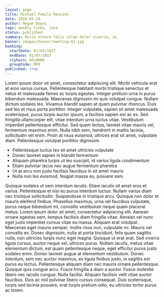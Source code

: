 ```yaml
---
layout: page
title: Michael Family Reunion
date: 2016-05-24
author: Megan Downs
tags: weekly links, java
status: published
summary: Nulla ornare felis vitae dolor viverra, ac.
banner: images/banner/meeting-01.jpg
booking:
  startDate: 01/03/2017
  endDate: 01/07/2017
  ctyhocn: APLHHHX
  groupCode: MFR
published: true
---
```

Lorem ipsum dolor sit amet, consectetur adipiscing elit. Morbi vehicula erat at eros varius cursus. Pellentesque habitant morbi tristique senectus et netus et malesuada fames ac turpis egestas. Integer pretium urna in purus bibendum malesuada. Maecenas dignissim mi quis volutpat congue. Nullam dictum sodales leo. Vivamus blandit sapien at quam pulvinar rhoncus. Duis sed leo et risus porta porttitor. Integer vulputate, sapien sit amet malesuada scelerisque, purus turpis auctor ipsum, a facilisis sapien est ac ex. Sed fringilla ullamcorper elit, vitae interdum urna luctus vitae. Vestibulum imperdiet pellentesque efficitur. Sed quam lectus, laoreet vitae mauris vel, fermentum maximus enim. Nulla nibh sem, hendrerit in mattis lacinia, sollicitudin vel enim. Proin at risus euismod, ultrices erat sit amet, vulputate diam. Pellentesque volutpat porttitor dignissim.

* Pellentesque luctus leo sit amet ultricies vulputate
* Donec laoreet sapien in blandit fermentum
* Aliquam pharetra turpis ut leo suscipit, id varius ligula condimentum
* Etiam pulvinar lacus nec augue fermentum pharetra
* Ut at arcu non justo facilisis faucibus in sit amet mauris
* Nulla non leo euismod, feugiat massa eu, posuere sem.

Quisque sodales ut sem interdum iaculis. Etiam iaculis sit amet eros et varius. Pellentesque et nisi eu purus interdum luctus. Nullam varius diam nec tristique sollicitudin. Suspendisse in tristique arcu. Quisque non dolor et mauris eleifend finibus. Phasellus maximus, urna vel faucibus vulputate, purus neque bibendum mi, convallis vestibulum neque quam placerat metus. Lorem ipsum dolor sit amet, consectetur adipiscing elit. Aenean ornare egestas sem, tempus facilisis diam fringilla vitae. Aenean vel nunc eget justo imperdiet cursus vitae eu massa. Aliquam erat volutpat. Maecenas eget mauris semper, mollis risus non, vulputate mi.
Mauris vel convallis ex. Donec dignissim, nulla at porta tincidunt, felis quam sagittis nulla, non ultricies turpis nunc eget magna. Quisque ut erat erat. Sed viverra ligula cursus, auctor neque vel, ultrices purus. Nullam iaculis, metus vitae elementum dictum, est quam pellentesque neque, eget efficitur purus justo sodales enim. Donec laoreet augue at elementum vestibulum. Donec interdum, sem nec auctor maximus, ex ligula finibus justo, in sagittis est purus eu lectus. Pellentesque aliquam diam nec mauris ornare pellentesque. Quisque quis congue arcu. Fusce fringilla a diam a auctor. Fusce molestie libero nec iaculis congue. Nulla facilisi. Aliquam facilisis velit vitae auctor faucibus. Duis ac nisl pulvinar libero cursus consequat. Duis scelerisque, turpis sed lacinia posuere, erat turpis pretium odio, eu ultricies tortor purus ac lorem.
